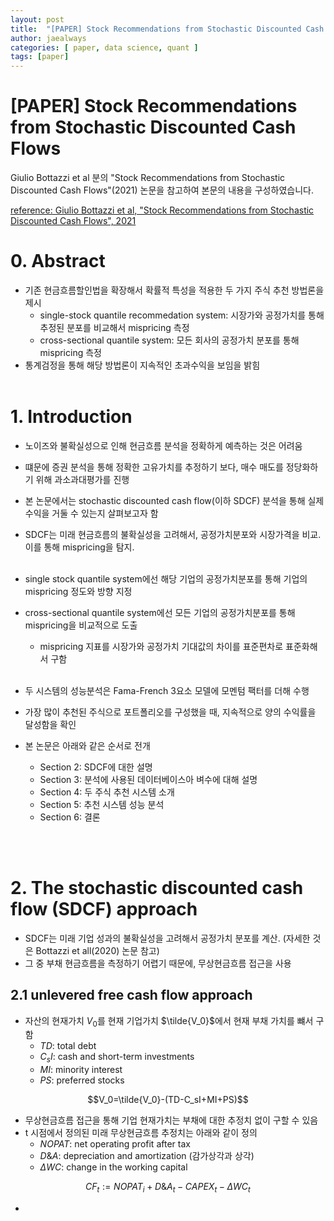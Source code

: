 ```yaml
---
layout: post
title:  "[PAPER] Stock Recommendations from Stochastic Discounted Cash Flows"
author: jaealways
categories: [ paper, data science, quant ]
tags: [paper]
---
```



# [PAPER] Stock Recommendations from Stochastic Discounted Cash Flows

Giulio Bottazzi et al 분의 "Stock Recommendations from Stochastic Discounted Cash Flows"(2021) 논문을 참고하여 본문의 내용을 구성하였습니다.

[reference: Giulio Bottazzi et al, "Stock Recommendations from Stochastic Discounted Cash Flows", 2021](https://deliverypdf.ssrn.com/delivery.php?ID=677119021086099003107004113112120088127008049065074002106109012027029105077120086073029003016045000030051090126087017114113080057042094035072064001004122066086122031089032086024031106116075084082002093085093098090116124028013090083084122064102106106013&EXT=pdf&INDEX=TRUE)


# 0. Abstract

- 기존 현금흐름할인법을 확장해서 확률적 특성을 적용한 두 가지 주식 추천 방법론을 제시
    - single-stock quantile recommedation system: 시장가와 공정가치를 통해 추정된 분포를 비교해서 mispricing 측정
    - cross-sectional quantile system: 모든 회사의 공정가치 분포를 통해 mispricing 측정
- 통계검정을 통해 해당 방법론이 지속적인 초과수익을 보임을 밝힘
</br></br>
# 1. Introduction

- 노이즈와 불확실성으로 인해 현금흐름 분석을 정확하게 예측하는 것은 어려움
- 떄문에 증권 분석을 통해 정확한 고유가치를 추정하기 보다, 매수 매도를 정당화하기 위해 과소과대평가를 진행
- 본 논문에서는 stochastic discounted cash flow(이하 SDCF) 분석을 통해 실제 수익을 거둘 수 있는지 살펴보고자 함
- SDCF는 미래 현금흐름의 불확실성을 고려해서, 공정가치분포와 시장가격을 비교. 이를 통해 mispricing을 탐지.</br></br>


- single stock quantile system에선 해당 기업의 공정가치분포를 통해 기업의 mispricing 정도와 방향 지정
- cross-sectional quantile system에선 모든 기업의 공정가치분포를 통해 mispricing을 비교적으로 도출
    - mispricing 지표를 시장가와 공정가치 기대값의 차이를 표준편차로 표준화해서 구함
</br></br>
- 두 시스템의 성능분석은 Fama-French 3요소 모델에 모멘텀 팩터를 더해 수행
- 가장 많이 추천된 주식으로 포트폴리오를 구성했을 때, 지속적으로 양의 수익률을 달성함을 확인

- 본 논문은 아래와 같은 순서로 전개
    - Section 2: SDCF에 대한 설명
    - Section 3: 분석에 사용된 데이터베이스아 벼수에 대해 설명
    - Section 4: 두 주식 추천 시스템 소개
    - Section 5: 추천 시스템 성능 분석
    - Section 6: 결론

</br></br>
# 2. The stochastic discounted cash flow (SDCF) approach

- SDCF는 미래 기업 성과의 불확실성을 고려해서 공정가치 분포를 계산. (자세한 것은 Bottazzi et all(2020) 논문 참고)
- 그 중 부채 현금흐름을 측정하기 어렵기 때문에, 무상현금흐름 접근을 사용

## 2.1 unlevered free cash flow approach

- 자산의 현재가치 $V_0$를 현재 기업가치 $\tilde{V_0}$에서 현재 부채 가치를 뺴서 구함
    - $TD$: total debt
    - $C_sI$: cash and short-term investments
    - $MI$: minority interest
    - $PS$: preferred stocks

$$V_0=\tilde{V_0}-(TD-C_sI+MI+PS)$$

- 무상현금흐름 접근을 통해 기업 현재가치는 부채에 대한 추정치 없이 구할 수 있음
- t 시점에서 정의된 미래 무상현금흐름 추정치는 아래와 같이 정의
    - $NOPAT$: net operating profit after tax
    - $D\&A$: depreciation and amortization (감가상각과 상각)
    - $\Delta WC$: change in the working capital

$${CF}_t:={NOPAT}_i+D\&A_t-{CAPEX}_t-\Delta WC_t$$

- 


